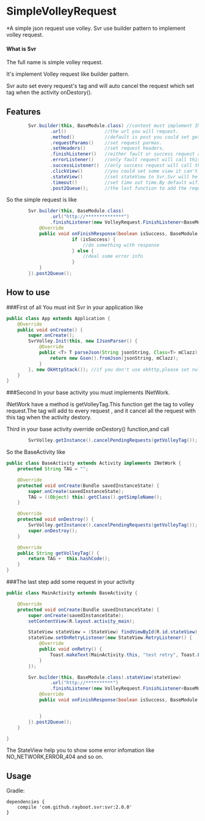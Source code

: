 # SimpleVolleyRequest
*A simple json request use volley.
Svr use builder pattern to implement volley request.


#### What is Svr
The full name is simple volley request.

It's implement Volley request like builder pattern.

Svr auto set every request's tag and will auto cancel the request which set tag when the activity onDestory().

## Features

```java
        Svr.builder(this, BaseModule.class) //context must implement INetWork,it will auto to set the request tag.Or you can use .tag() function to set tag.
                .url()              //the url you will request.
                .method()           //default is post you could set get or post.
                .requestParams()    //set request parmas.
                .setHeaders()       //set request headers.
                .finishListener()   //either fault or success request all will callback this function
                .errorListener()    //only fault request will call this function
                .successListener()  //only success request will call this function
                .clickView()        //you could set some view it can't double click when the request is not return
                .stateView()        //set stateView to Svr.Svr will help to show some http state
                .timeout()          //set time out time.By default wifi is 15' others is 60'
                .post2Queue();      //the last function to add the request to queue
```

So the simple request is like

```java
        Svr.builder(this, BaseModule.class)
                .url("http://**************")
                .finishListener(new VolleyRequest.FinishListener<BaseModule>() {
            @Override
            public void onFinishResponse(boolean isSuccess, BaseModule response, VolleyError error) {
                        if (isSuccess) {
                            //do something with response
                        } else {
                            //deal some error info
                        }
            }
        }).post2Queue();
```

## How to use

###First of all
You must init Svr in your application like

```java
public class App extends Application {
    @Override
    public void onCreate() {
        super.onCreate();
        SvrVolley.Init(this, new IJsonParser() {
            @Override
            public <T> T parseJson(String jsonString, Class<T> mClazz) {
                return new Gson().fromJson(jsonString, mClazz);
            }
        }, new OkHttpStack()); //if you don't use okhttp,please set null in the last param.
    }
}
```

###Second 
In your base activity you must implements INetWork.

  INetWork have a method is getVolleyTag.This function get the tag to volley request.The tag will add to every request , and it cancel all the request with this tag when the activity destory.

Third in your base activity override onDestory() function,and call 

```java
        SvrVolley.getInstance().cancelPendingRequests(getVolleyTag());
```

So the BaseActivity like

```java
public class BaseActivity extends Activity implements INetWork {
    protected String TAG = "";

    @Override
    protected void onCreate(Bundle savedInstanceState) {
        super.onCreate(savedInstanceState);
        TAG = ((Object) this).getClass().getSimpleName();
    }

    @Override
    protected void onDestroy() {
        SvrVolley.getInstance().cancelPendingRequests(getVolleyTag());
        super.onDestroy();
    }

    @Override
    public String getVolleyTag() {
        return TAG +  this.hashCode();
    }
}
```

###The last step 
add some request in your activity

```java
public class MainActivity extends BaseActivity {

    @Override
    protected void onCreate(Bundle savedInstanceState) {
        super.onCreate(savedInstanceState);
        setContentView(R.layout.activity_main);

        StateView stateView = (StateView) findViewById(R.id.stateView);
        stateView.setOnRetryListener(new StateView.RetryListener() {
            @Override
            public void onRetry() {
                Toast.makeText(MainActivity.this, "test retry", Toast.LENGTH_SHORT).show();
            }
        });

        Svr.builder(this, BaseModule.class).stateView(stateView)
                .url("http://**********")
                .finishListener(new VolleyRequest.FinishListener<BaseModule>() {
            @Override
            public void onFinishResponse(boolean isSuccess, BaseModule response, VolleyError error) {


            }
        }).post2Queue();
    }

}
```

The StateView help you to show some error infomation like NO_NETWORK,ERROR_404 and so on.


Usage
--------

Gradle:

    dependencies {
        compile 'com.github.rayboot.svr:svr:2.0.0'
    }


    
